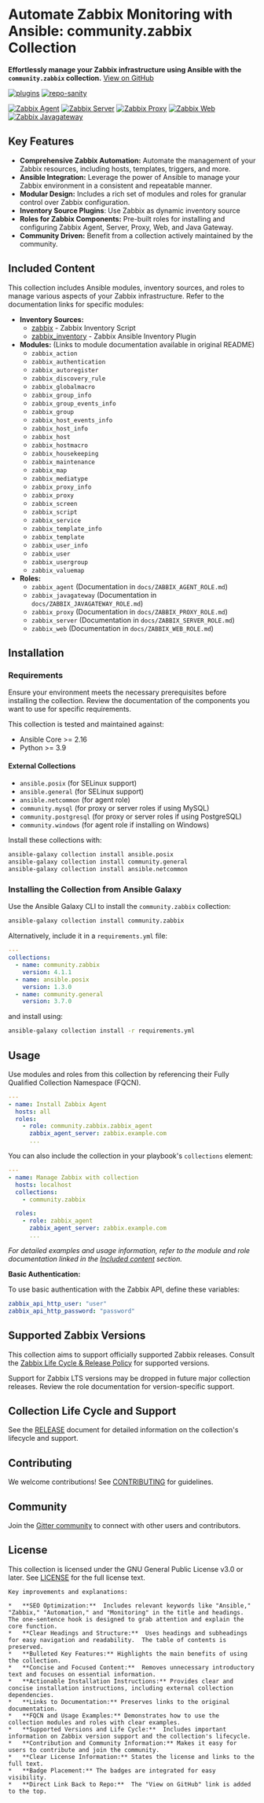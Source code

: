 # Automate Zabbix Monitoring with Ansible: community.zabbix Collection

**Effortlessly manage your Zabbix infrastructure using Ansible with the `community.zabbix` collection.**  [View on GitHub](https://github.com/ansible-collections/community.zabbix)

[![plugins](https://github.com/ansible-collections/community.zabbix/workflows/plugins-integration/badge.svg)](https://github.com/ansible-collections/community.zabbix/workflows/plugins-integration/badge.svg)
[![repo-sanity](https://github.com/ansible-collections/community.zabbix/workflows/repo-sanity/badge.svg)](https://github.com/ansible-collections/community.zabbix/workflows/repo-sanity/badge.svg)

[![Zabbix Agent](https://github.com/ansible-collections/community.zabbix/workflows/community.zabbix.zabbix_agent/badge.svg)](https://github.com/ansible-collections/community.zabbix/workflows/community.zabbix.zabbix_agent/badge.svg)
[![Zabbix Server](https://github.com/ansible-collections/community.zabbix/workflows/community.zabbix.zabbix_server/badge.svg)](https://github.com/ansible-collections/community.zabbix/workflows/community.zabbix.zabbix_server/badge.svg)
[![Zabbix Proxy](https://github.com/ansible-collections/community.zabbix/workflows/community.zabbix.zabbix_proxy/badge.svg)](https://github.com/ansible-collections/community.zabbix/workflows/community.zabbix.zabbix_proxy/badge.svg)
[![Zabbix Web](https://github.com/ansible-collections/community.zabbix/workflows/community.zabbix.zabbix_web/badge.svg)](https://github.com/ansible-collections/community.zabbix/workflows/community.zabbix.zabbix_web/badge.svg)
[![Zabbix Javagateway](https://github.com/ansible-collections/community.zabbix/workflows/community.zabbix.zabbix_javagateway/badge.svg)](https://github.com/ansible-collections/community.zabbix/workflows/community.zabbix.zabbix_javagateway/badge.svg)

## Key Features

*   **Comprehensive Zabbix Automation:** Automate the management of your Zabbix resources, including hosts, templates, triggers, and more.
*   **Ansible Integration:** Leverage the power of Ansible to manage your Zabbix environment in a consistent and repeatable manner.
*   **Modular Design:**  Includes a rich set of modules and roles for granular control over Zabbix configuration.
*   **Inventory Source Plugins**: Use Zabbix as dynamic inventory source
*   **Roles for Zabbix Components:** Pre-built roles for installing and configuring Zabbix Agent, Server, Proxy, Web, and Java Gateway.
*   **Community Driven:** Benefit from a collection actively maintained by the community.

## Included Content

This collection includes Ansible modules, inventory sources, and roles to manage various aspects of your Zabbix infrastructure.  Refer to the documentation links for specific modules:

*   **Inventory Sources:**
    *   [zabbix](scripts/inventory/zabbix.py) - Zabbix Inventory Script
    *   [zabbix_inventory](https://docs.ansible.com/ansible/latest/collections/community/zabbix/zabbix_inventory_inventory.html) - Zabbix Ansible Inventory Plugin
*   **Modules:** (Links to module documentation available in original README)
    *   `zabbix_action`
    *   `zabbix_authentication`
    *   `zabbix_autoregister`
    *   `zabbix_discovery_rule`
    *   `zabbix_globalmacro`
    *   `zabbix_group_info`
    *   `zabbix_group_events_info`
    *   `zabbix_group`
    *   `zabbix_host_events_info`
    *   `zabbix_host_info`
    *   `zabbix_host`
    *   `zabbix_hostmacro`
    *   `zabbix_housekeeping`
    *   `zabbix_maintenance`
    *   `zabbix_map`
    *   `zabbix_mediatype`
    *   `zabbix_proxy_info`
    *   `zabbix_proxy`
    *   `zabbix_screen`
    *   `zabbix_script`
    *   `zabbix_service`
    *   `zabbix_template_info`
    *   `zabbix_template`
    *   `zabbix_user_info`
    *   `zabbix_user`
    *   `zabbix_usergroup`
    *   `zabbix_valuemap`
*   **Roles:**
    *   `zabbix_agent` (Documentation in `docs/ZABBIX_AGENT_ROLE.md`)
    *   `zabbix_javagateway` (Documentation in `docs/ZABBIX_JAVAGATEWAY_ROLE.md`)
    *   `zabbix_proxy` (Documentation in `docs/ZABBIX_PROXY_ROLE.md`)
    *   `zabbix_server` (Documentation in `docs/ZABBIX_SERVER_ROLE.md`)
    *   `zabbix_web` (Documentation in `docs/ZABBIX_WEB_ROLE.md`)

## Installation

### Requirements

Ensure your environment meets the necessary prerequisites before installing the collection. Review the documentation of the components you want to use for specific requirements.

This collection is tested and maintained against:

*   Ansible Core >= 2.16
*   Python >= 3.9

#### External Collections

*   `ansible.posix` (for SELinux support)
*   `ansible.general` (for SELinux support)
*   `ansible.netcommon` (for agent role)
*   `community.mysql` (for proxy or server roles if using MySQL)
*   `community.postgresql` (for proxy or server roles if using PostgreSQL)
*   `community.windows` (for agent role if installing on Windows)

Install these collections with:

```bash
ansible-galaxy collection install ansible.posix
ansible-galaxy collection install community.general
ansible-galaxy collection install ansible.netcommon
```

### Installing the Collection from Ansible Galaxy

Use the Ansible Galaxy CLI to install the `community.zabbix` collection:

```bash
ansible-galaxy collection install community.zabbix
```

Alternatively, include it in a `requirements.yml` file:

```yaml
---
collections:
  - name: community.zabbix
    version: 4.1.1
  - name: ansible.posix
    version: 1.3.0
  - name: community.general
    version: 3.7.0
```

and install using:

```bash
ansible-galaxy collection install -r requirements.yml
```

## Usage

Use modules and roles from this collection by referencing their Fully Qualified Collection Namespace (FQCN).

```yaml
---
- name: Install Zabbix Agent
  hosts: all
  roles:
    - role: community.zabbix.zabbix_agent
      zabbix_agent_server: zabbix.example.com
      ...
```

You can also include the collection in your playbook's `collections` element:

```yaml
---
- name: Manage Zabbix with collection
  hosts: localhost
  collections:
    - community.zabbix

  roles:
    - role: zabbix_agent
      zabbix_agent_server: zabbix.example.com
      ...
```

*For detailed examples and usage information, refer to the module and role documentation linked in the [Included content](#included-content) section.*

**Basic Authentication:**

To use basic authentication with the Zabbix API, define these variables:

```yaml
zabbix_api_http_user: "user"
zabbix_api_http_password: "password"
```

## Supported Zabbix Versions

This collection aims to support officially supported Zabbix releases.  Consult the [Zabbix Life Cycle & Release Policy](https://www.zabbix.com/life_cycle_and_release_policy) for supported versions.

Support for Zabbix LTS versions may be dropped in future major collection releases. Review the role documentation for version-specific support.

## Collection Life Cycle and Support

See the [RELEASE](docs/RELEASE.md) document for detailed information on the collection's lifecycle and support.

## Contributing

We welcome contributions!  See [CONTRIBUTING](CONTRIBUTING.md) for guidelines.

## Community

Join the [Gitter community](https://gitter.im/community-zabbix/community) to connect with other users and contributors.

## License

This collection is licensed under the GNU General Public License v3.0 or later. See [LICENSE](LICENSE) for the full license text.
```
Key improvements and explanations:

*   **SEO Optimization:**  Includes relevant keywords like "Ansible," "Zabbix," "Automation," and "Monitoring" in the title and headings.  The one-sentence hook is designed to grab attention and explain the core function.
*   **Clear Headings and Structure:**  Uses headings and subheadings for easy navigation and readability.  The table of contents is preserved.
*   **Bulleted Key Features:** Highlights the main benefits of using the collection.
*   **Concise and Focused Content:**  Removes unnecessary introductory text and focuses on essential information.
*   **Actionable Installation Instructions:** Provides clear and concise installation instructions, including external collection dependencies.
*   **Links to Documentation:** Preserves links to the original documentation.
*   **FQCN and Usage Examples:** Demonstrates how to use the collection modules and roles with clear examples.
*   **Supported Versions and Life Cycle:**  Includes important information on Zabbix version support and the collection's lifecycle.
*   **Contribution and Community Information:** Makes it easy for users to contribute and join the community.
*   **Clear License Information:** States the license and links to the full text.
*   **Badge Placement:** The badges are integrated for easy visibility.
*   **Direct Link Back to Repo:**  The "View on GitHub" link is added to the top.